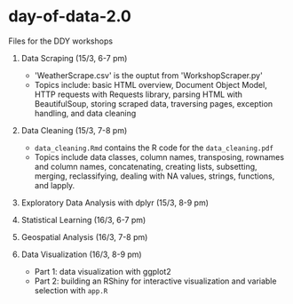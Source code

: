 # day-of-data-2.0
Files for the DDY workshops

1) Data Scraping (15/3, 6-7 pm)
    + 'WeatherScrape.csv' is the ouptut from 'WorkshopScraper.py'
    + Topics include: basic HTML overview, Document Object Model, HTTP requests with Requests library, parsing HTML with BeautifulSoup, storing scraped data, traversing pages, exception handling, and data cleaning

2) Data Cleaning (15/3, 7-8 pm)
    + `data_cleaning.Rmd` contains the R code for the `data_cleaning.pdf`
    + Topics include data classes, column names, transposing, rownames and column names, concatenating, creating lists, subsetting, merging, reclassifying, dealing with NA values, strings, functions, and lapply.

3) Exploratory Data Analysis with dplyr (15/3, 8-9 pm)

4) Statistical Learning (16/3,  6-7 pm)

5) Geospatial Analysis (16/3,  7-8 pm)

6) Data Visualization (16/3,  8-9 pm)
   + Part 1: data visualization with ggplot2
   + Part 2: building an RShiny for interactive visualization and variable selection with `app.R`
